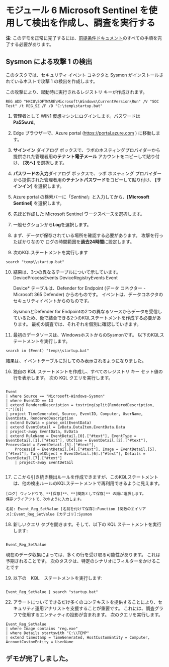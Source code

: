 # <a name="module-6-create-detections-and-perform-investigations-with-microsoft-sentinel"></a>モジュール 6 Microsoft Sentinel を使用して検出を作成し、調査を実行する

**注**: このデモを正常に完了するには、[前提条件ドキュメント](00-prerequisites.md)のすべての手順を完了する必要があります。 

## <a name="attack-1-detection-with-sysmon"></a>Sysmon による攻撃 1 の検出

このタスクでは、セキュリティ イベント コネクタと Sysmon がインストールされているホストで攻撃 1 の検出を作成します。

この攻撃により、起動時に実行されるレジストリ キーが作成されます。  
```Command
REG ADD "HKCU\SOFTWARE\Microsoft\Windows\CurrentVersion\Run" /V "SOC Test" /t REG_SZ /F /D "C:\temp\startup.bat"
```

1. 管理者として WIN1 仮想マシンにログインします。パスワードは**Pa55w.rd**。  

2. Edge ブラウザーで、Azure portal (https://portal.azure.com ) に移動します。

3. **サインイン** ダイアログ ボックスで、ラボのホスティングプロバイダーから提供された管理者用の**テナント電子メール** アカウントをコピーして貼り付け、 **[次へ]** を選択します。

4. **パスワードの入力**ダイアログ ボックスで、ラボ ホスティング プロバイダーから提供された管理者用の**テナントパスワード**をコピーして貼り付け、 **[サインイン]** を選択します。

5. Azure portal の検索バーに「*Sentinel*」と入力してから、**[Microsoft Sentinel]** を選択します。

6. 先ほど作成した Microsoft Sentinel ワークスペースを選択します。

7. 一般セクションから**Log**を選択します。

8. まず、データが保存されている場所を確認する必要があります。 攻撃を行ったばかりなので  ログの時間範囲を**過去24時間**に設定します。

9. 次のKQLステートメントを実行します

```KQL
search "temp\\startup.bat"
```

10. 結果は、3つの異なるテーブルについて示しています。DeviceProcessEvents DeviceRegistryEvents Event

    Device* テーブルは、Defender for Endpoint (データ コネクター - Microsoft 365 Defender) からのものです。  イベントは、データコネクタのセキュリティイベントからのものです。 

    SysmonとDefender for Endpointの2つの異なるソースからデータを受信しているため、後で結合できる2つのKQLステートメントを作成する必要があります。  最初の調査では、それぞれを個別に確認していきます。

11. 最初のデータソースは、WindowsホストからのSysmonです。  以下のKQLステートメントを実行します。

```KQL
search in (Event) "temp\\startup.bat"
```
結果は、イベントテーブルに対してのみ表示されるようになりました。  

16. 独自の KQL ステートメントを作成し、すべてのレジストリ キー セット値の行を表示します。  次の KQL クエリを実行します。

```KQL

Event
| where Source == "Microsoft-Windows-Sysmon"
| where EventID == 13
| extend RenderedDescription = tostring(split(RenderedDescription, ":")[0])
| project TimeGenerated, Source, EventID, Computer, UserName, EventData, RenderedDescription
| extend EvData = parse_xml(EventData)
| extend EventDetail = EvData.DataItem.EventData.Data
| project-away EventData, EvData  
| extend RuleName = EventDetail.[0].["#text"], EventType = EventDetail.[1].["#text"], UtcTime = EventDetail.[2].["#text"], ProcessGuid = EventDetail.[3].["#text"], 
    ProcessId = EventDetail.[4].["#text"], Image = EventDetail.[5].["#text"], TargetObject = EventDetail.[6].["#text"], Details = EventDetail.[7].["#text"]
    | project-away EventDetail 


```

17.  ここから引き続き検出ルールを作成できますが、このKQLステートメントは、他の検出ルールのKQLステートメントで再利用できるように見えます。  
    
    [ログ] ウィンドウで、**[保存]**、**[関数として保存]** の順に選択します。
    保存フライアウトで、次のように入力します。

    名前: Event_Reg_SetValue [名前を付けて保存]:Function [関数のエイリアス]:Event_Reg_SetValue [カテゴリ]:Sysmon

18. 新しいクエリ タブを開きます。そして、以下の KQL ステートメントを実行します:

```KQL

Event_Reg_SetValue

```
現在のデータ収集によっては、多くの行を受け取る可能性があります。  これは予期されることです。  次のタスクは、特定のシナリオにフィルターをかけることです

19. 以下の　KQL　ステートメントを実行します:

```KQL

Event_Reg_SetValue | search "startup.bat"

```

22. アラートについてできるだけ多くのコンテキストを提供することにより、セキュリティ運用アナリストを支援することが重要です。 これには、調査グラフで使用するエンティティの投影が含まれます。  次のクエリを実行します。

```KQL
Event_Reg_SetValue 
| where Image contains "reg.exe"
| where Details startswith "C:\\TEMP"
| extend timestamp = TimeGenerated, HostCustomEntity = Computer, AccountCustomEntity = UserName

```

## <a name="you-have-completed-the-demo"></a>デモが完了しました。